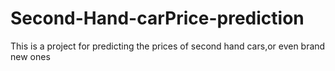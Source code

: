 # Second-Hand-carPrice-prediction
This is a project for predicting the prices of second hand cars,or  even brand new ones 
